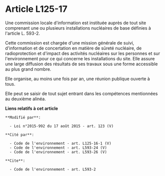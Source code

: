 # Article L125-17

Une commission locale d'information est instituée auprès de tout site comprenant une ou plusieurs installations nucléaires de
base définies à l'article L. 593-2.

Cette commission est chargée d'une mission générale de suivi, d'information et de concertation en matière de sûreté
nucléaire, de radioprotection et d'impact des activités nucléaires sur les personnes et sur l'environnement pour ce qui
concerne les installations du site. Elle assure une large diffusion des résultats de ses travaux sous une forme accessible au
plus grand nombre.

Elle organise, au moins une fois par an, une réunion publique ouverte à tous. 

Elle peut se saisir de tout sujet entrant dans les compétences mentionnées au deuxième alinéa.

**Liens relatifs à cet article**

	**Modifié par**:

	  - Loi n°2015-992 du 17 août 2015 - art. 123 (V)

	**Cité par**:

	  - Code de l'environnement - art. L125-16-1 (V)
	  - Code de l'environnement - art. L593-24 (V)
	  - Code de l'environnement - art. L593-26 (V)

	**Cite**:

	  - Code de l'environnement - art. L593-2
